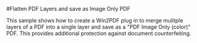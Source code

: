 #Flatten PDF Layers and save as Image Only PDF

This sample shows how to create a Win2PDF plug in to merge mulitple layers of a PDF into a single layer and save as a "PDF Image Only (color)" PDF.  This provides additional protection against document counterfeiting.

